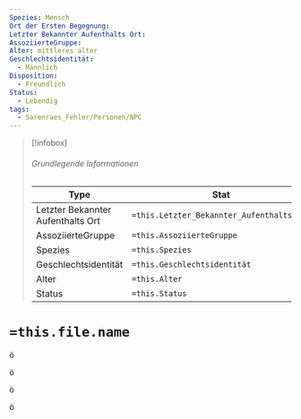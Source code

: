 ```yaml
---
Spezies: Mensch
Ort der Ersten Begegnung: 
Letzter Bekannter Aufenthalts Ort: 
AssoziierteGruppe: 
Alter: mittleres alter
Geschlechtsidentität:
  - Männlich
Disposition:
  - Freundlich
Status:
  - Lebendig
tags:
  - Sarenraes_Fehler/Personen/NPC
---
```


> [!infobox]
> ###### Grundlegende Informationen
> Type |  Stat |
> ---|---|
> Letzter Bekannter Aufenthalts Ort | `=this.Letzter_Bekannter_Aufenthalts_Ort` |
> AssoziierteGruppe| `=this.AssoziierteGruppe` | 
> Spezies| `=this.Spezies` |
> Geschlechtsidentität| `=this.Geschlechtsidentität` |
> Alter| `=this.Alter` |
> Status| `=this.Status`|


# `=this.file.name`









ö







ö


ö


ö
